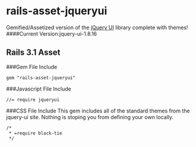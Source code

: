 # rails-asset-jqueryui

Gemified/Assetized version of the [jQuery UI](http://jqueryui.com/ "jQuery UI") library complete with themes!
####Current Version:jquery-ui-1.8.16
## Rails 3.1 Asset

###Gem File Include

    gem "rails-asset-jqueryui"

###Javascript File Include

    //= require jqueryui

###CSS File Include 
This gem includes all of the standard themes from the jquery-ui site. Nothing is stoping you from defining your own locally.

    /*
     * =require black-tie
     */
